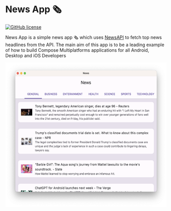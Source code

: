 # News App 🗞
[![GitHub license](https://img.shields.io/github/license/mashape/apistatus.svg)](https://github.com/iNoles/News/blob/main/LICENSE)

News App is a simple news app 🗞️ which uses [NewsAPI](https://newsapi.org/) to fetch top news headlines from the API. The main aim of this app is to be a leading example of how to build Compose Multiplatforms applications for all Android, Desktop and iOS Developers


<img alt="NewsApp Main Page" height="450px" src="https://raw.githubusercontent.com/iNoles/News/main/screenshots/mac-desktop.png" />

